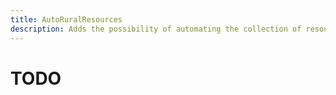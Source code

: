 ```yaml
---
title: AutoRuralResources
description: Adds the possibility of automating the collection of resources from rural villages. Needs captain to run
---
```


# TODO
